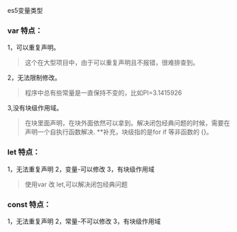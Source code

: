 es5变量类型  
### var 特点：  
1，可以重复声明。  
>这个在大型项目中，由于可以重复声明且不报错，很难排查到。

2，无法限制修改。
>程序中总有些常量是一直保持不变的，比如PI=3.1415926

3,没有块级作用域。
>在块里面声明，在块外面依然可以拿到。解决闭包经典问题的时候，需要在声明一个自执行函数解决.
**补充，块级指的是for if 等非函数的 {}。

### let 特点： 
1，无法重复声明 2，变量-可以修改 3，有块级作用域
>使用var 改 let,可以解决闭包经典问题
### const 特点： 
1，无法重复声明 2，常量-不可以修改 3，有块级作用域

```html



```


